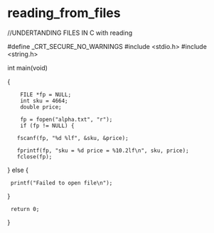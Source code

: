 # reading_from_files


//UNDERTANDING FILES IN C with reading

#define _CRT_SECURE_NO_WARNINGS
#include <stdio.h>
#include <string.h>

int main(void)

{

		FILE *fp = NULL;
		int sku = 4664;
		double price;

		fp = fopen("alpha.txt", "r");
		if (fp != NULL) {
       
       fscanf(fp, "%d %lf", &sku, &price);

       fprintf(fp, "sku = %d price = %10.2lf\n", sku, price);
       fclose(fp);

   } else {

   	 printf("Failed to open file\n");

   }

     return 0; 
}

